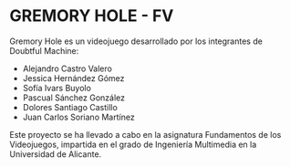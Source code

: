 # GREMORY HOLE - FV
Gremory Hole es un videojuego desarrollado por los integrantes de Doubtful Machine:
  - Alejandro Castro Valero
  - Jessica Hernández Gómez
  - Sofía Ivars Buyolo
  - Pascual Sánchez González
  - Dolores Santiago Castillo
  - Juan Carlos Soriano Martínez
  
  
Este proyecto se ha llevado a cabo en la asignatura Fundamentos de los Videojuegos, impartida en el grado de Ingeniería Multimedia en la Universidad de Alicante.
